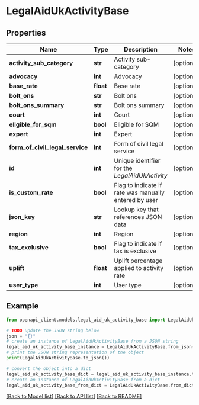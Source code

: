# LegalAidUkActivityBase


## Properties

Name | Type | Description | Notes
------------ | ------------- | ------------- | -------------
**activity_sub_category** | **str** | Activity sub-category | [optional] 
**advocacy** | **int** | Advocacy | [optional] 
**base_rate** | **float** | Base rate | [optional] 
**bolt_ons** | **str** | Bolt ons | [optional] 
**bolt_ons_summary** | **str** | Bolt ons summary | [optional] 
**court** | **int** | Court | [optional] 
**eligible_for_sqm** | **bool** | Eligible for SQM | [optional] 
**expert** | **int** | Expert | [optional] 
**form_of_civil_legal_service** | **int** | Form of civil legal service | [optional] 
**id** | **int** | Unique identifier for the *LegalAidUkActivity* | [optional] 
**is_custom_rate** | **bool** | Flag to indicate if rate was manually entered by user | [optional] 
**json_key** | **str** | Lookup key that references JSON data | [optional] 
**region** | **int** | Region | [optional] 
**tax_exclusive** | **bool** | Flag to indicate if tax is exclusive | [optional] 
**uplift** | **float** | Uplift percentage applied to activity rate | [optional] 
**user_type** | **int** | User type | [optional] 

## Example

```python
from openapi_client.models.legal_aid_uk_activity_base import LegalAidUkActivityBase

# TODO update the JSON string below
json = "{}"
# create an instance of LegalAidUkActivityBase from a JSON string
legal_aid_uk_activity_base_instance = LegalAidUkActivityBase.from_json(json)
# print the JSON string representation of the object
print(LegalAidUkActivityBase.to_json())

# convert the object into a dict
legal_aid_uk_activity_base_dict = legal_aid_uk_activity_base_instance.to_dict()
# create an instance of LegalAidUkActivityBase from a dict
legal_aid_uk_activity_base_from_dict = LegalAidUkActivityBase.from_dict(legal_aid_uk_activity_base_dict)
```
[[Back to Model list]](../README.md#documentation-for-models) [[Back to API list]](../README.md#documentation-for-api-endpoints) [[Back to README]](../README.md)


